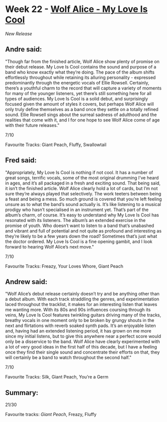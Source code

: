 # Week 22 - [Wolf Alice - My Love Is Cool](http://www.allmusic.com/album/my-love-is-cool-mw0002842642)
*New Release*

## Andre said:

"Though far from the finished article, Wolf Alice show plenty of promise on their debut release. My Love Is Cool contains the sound and purpose of a band who know exactly what they’re doing. The pace of the album shifts effortlessly throughout while retaining its alluring personality - expressed predominantly through the energetic vocals of Ellie Rowsell. Certainly, there’s a youthful charm to the record that will capture a variety of moments for many of the younger listeners, yet there’s still something here for all types of audiences. My Love Is Cool is a solid debut, and surprisingly focused given the amount of styles it covers, but perhaps Wolf Alice will only truly define themselves as a band once they settle on a totally refined sound. Ellie Rowsell sings about the surreal sadness of adulthood and the realities that come with it, and I for one hope to see Wolf Alice come of age with their future releases."

7/10

Favourite Tracks: Giant Peach, Fluffy, Swallowtail

## Fred said:

"Appropriately, My Love Is Cool is nothing if not cool. It has a number of great songs, terrific vocals, some of the most original drumming I’ve heard in ages, and it’s all packaged in a fresh and exciting sound. That being said, it isn’t the finished article. Wolf Alice clearly hold a lot of cards, but I’m not sure they’re always played that selectively. The work teeters between being a feast and being a mess. So much ground is covered that you’re left feeling unsure as to what the band’s sound actually is. It’s like listening to a musical prodigy who hasn’t specialised in an instrument yet. That’s part of the album’s charm, of course. It’s easy to understand why My Love Is Cool has resonated with its listeners. The album’s an extended exercise in the promise of youth. Who doesn’t want to listen to a band that’s unabashed and vibrant and full of potential and not quite as profound and interesting as they’re likely to be a few years down the road? Sometimes that’s just what the doctor ordered. My Love Is Cool is a fine opening gambit, and I look forward to hearing Wolf Alice’s next move."  

7/10

Favourite Tracks: Freazy, Your Loves Whore, Giant Peach

## Andrew said:

"Wolf Alice’s debut release certainly doesn’t try and be anything other than a debut album. With each track straddling the genres, and experimentation laced throughout the tracklist, it makes for an interesting listen that leaves me wanting more. With its 80s and 90s influences coursing through its veins, My Love Is Cool features twinkling guitars driving many of the tracks, breathy vocals in one moment only to be broken by grungy shouts in the next and flirtations with reverb soaked synth pads. It’s an enjoyable listen and, having had an extended listening period, it has grown on me more since my initial listens, but to give this anywhere near a perfect score would only be a disservice to the band. Wolf Alice have clearly experimented with a lot of very good ideas in the first half of this decade, but I have a feeling once they find their single sound and concentrate their efforts on that, they will certainly be a band to watch throughout the second half."

7/10

Favourite Tracks: Silk, Giant Peach, You’re a Germ

## Summary:

21/30

Favourite tracks: *Giant Peach*, Freazy, Fluffy
